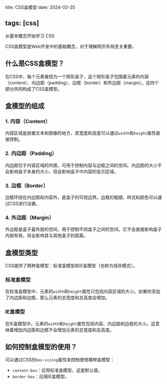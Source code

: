 title: CSS盒模型
date: 2024-02-25

tags: [css]
---

从基本概念开始学习 CSS

<!--more-->

CSS盒模型是Web开发中的基础概念，对于理解网页布局至关重要。

## 什么是CSS盒模型？

在CSS中，每个元素被视为一个矩形盒子，这个矩形盒子包围着元素的内容（content）、内边距（padding）、边框（border）和外边距（margin）。这四个部分共同构成了CSS盒模型。

## 盒模型的组成

### 1. 内容（Content）

内容区域是放置文本和图像的地方，其宽度和高度可以通过`width`和`height`属性直接控制。

### 2. 内边距（Padding）

内边距位于内容区域的外围，可用于控制内容与边框之间的空间。内边距的大小不会影响盒子本身的大小，但会影响盒子中内容的显示区域。

### 3. 边框（Border）

边框环绕在内边距和内容外，是盒子的可视边界。边框的粗细、样式和颜色可以通过CSS进行设置。

### 4. 外边距（Margin）

外边距是盒子最外层的空间，用于控制不同盒子之间的空间。它不会直接影响盒子内部布局，但会影响其与其他盒子的距离。

## 盒模型类型

CSS提供了两种盒模型：标准盒模型和IE盒模型（也称为怪异模式）。

### 标准盒模型

在标准盒模型中，元素的`width`和`height`属性只包括内容区域的大小。如果你添加了内边距和边框，那么元素的总宽度和总高度会增加。

### IE盒模型

在IE盒模型中，元素的`width`和`height`属性包括内容、内边距和边框的大小。这意味着增加内边距和边框不会增加元素的总宽度和总高度。

## 如何控制盒模型的使用？

可以通过CSS的`box-sizing`属性来控制使用哪种盒模型：

- `content-box`：应用标准盒模型，这是默认值。
- `border-box`：应用IE盒模型。

